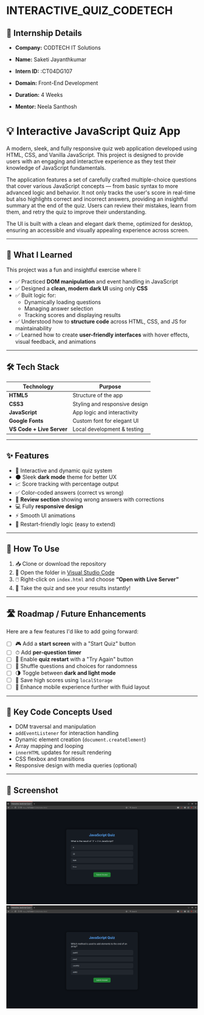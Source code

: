 # INTERACTIVE_QUIZ_CODETECH


## 🏢 Internship Details

- **Company:** CODTECH IT Solutions  

- **Name:** Saketi Jayanthkumar 

- **Intern ID:** :CT04DG107

- **Domain:** Front-End Development  

- **Duration:** 4 Weeks

- **Mentor:** Neela Santhosh

# 💡 Interactive JavaScript Quiz App

A modern, sleek, and fully responsive quiz web application developed using HTML, CSS, and Vanilla JavaScript. This project is designed to provide users with an engaging and interactive experience as they test their knowledge of JavaScript fundamentals.

The application features a set of carefully crafted multiple-choice questions that cover various JavaScript concepts — from basic syntax to more advanced logic and behavior. It not only tracks the user's score in real-time but also highlights correct and incorrect answers, providing an insightful summary at the end of the quiz. Users can review their mistakes, learn from them, and retry the quiz to improve their understanding.

The UI is built with a clean and elegant dark theme, optimized for desktop, ensuring an accessible and visually appealing experience across screen.

---

## 🧠 What I Learned

This project was a fun and insightful exercise where I:

- ✅ Practiced **DOM manipulation** and event handling in JavaScript
- ✅ Designed a **clean, modern dark UI** using only **CSS**
- ✅ Built logic for:
  - Dynamically loading questions
  - Managing answer selection
  - Tracking scores and displaying results
- ✅ Understood how to **structure code** across HTML, CSS, and JS for maintainability
- ✅ Learned how to create **user-friendly interfaces** with hover effects, visual feedback, and animations

---

## 🛠️ Tech Stack

| Technology     | Purpose                           |
|----------------|-----------------------------------|
| **HTML5**      | Structure of the app              |
| **CSS3**       | Styling and responsive design     |
| **JavaScript** | App logic and interactivity       |
| **Google Fonts** | Custom font for elegant UI     |
| **VS Code + Live Server** | Local development & testing |

---

## ✨ Features

- 🎯 Interactive and dynamic quiz system
- 🌑 Sleek **dark mode** theme for better UX
- 📈 Score tracking with percentage output
- ✅ Color-coded answers (correct vs wrong)
- 📝 **Review section** showing wrong answers with corrections
- 💻 Fully **responsive design**
- ⚡ Smooth UI animations
- 🔄 Restart-friendly logic (easy to extend)

---

## 🧪 How To Use

1. 📥 Clone or download the repository
2. 📂 Open the folder in [Visual Studio Code](https://code.visualstudio.com/)
3. 🖱️ Right-click on `index.html` and choose **“Open with Live Server”**
4. 🧠 Take the quiz and see your results instantly!

---

## 🛣️ Roadmap / Future Enhancements

Here are a few features I'd like to add going forward:

- [ ] 🎮 Add a **start screen** with a "Start Quiz" button
- [ ] ⏱ Add **per-question timer**
- [ ] 🔁 Enable **quiz restart** with a "Try Again" button
- [ ] 🔀 Shuffle questions and choices for randomness
- [ ] 🌗 Toggle between **dark and light mode**
- [ ] 💾 Save high scores using `localStorage`
- [ ] 📱 Enhance mobile experience further with fluid layout

---

## 📌 Key Code Concepts Used

- DOM traversal and manipulation
- `addEventListener` for interaction handling
- Dynamic element creation (`document.createElement`)
- Array mapping and looping
- `innerHTML` updates for result rendering
- CSS flexbox and transitions
- Responsive design with media queries (optional)

---

## 📸 Screenshot

![Quizz Aplication](assets/quiz1.png)
![Quizz Aplication](assets/quiz2.png)

